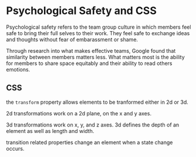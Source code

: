 # Psychological Safety and CSS

Psychological safety refers to the team group culture in which members feel safe to bring their full selves to their work. They feel safe to exchange ideas and thoughts without fear of embarassment or shame.

Through research into what makes effective teams, Google found that similarity between members matters less. What matters most is the ability for members to share space equitably and their ability to read others emotions.

## CSS

the `transform` property allows elements to be tranformed either in 2d or 3d.

2d transformations work on a 2d plane, on the x and y axes.

3d transformations work on x, y, and z axes. 3d defines the depth of an element as well as length and width.

transition related properties change an element when a state change occurs.